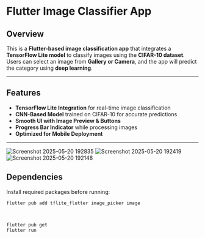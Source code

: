 # Flutter Image Classifier App

## Overview
This is a **Flutter-based image classification app** that integrates a **TensorFlow Lite model** to classify images using the **CIFAR-10 dataset**. Users can select an image from **Gallery or Camera**, and the app will predict the category using **deep learning**.

---

##  Features
- **TensorFlow Lite Integration** for real-time image classification
- **CNN-Based Model** trained on CIFAR-10 for accurate predictions
- **Smooth UI with Image Preview & Buttons**
- **Progress Bar Indicator** while processing images
- **Optimized for Mobile Deployment**

---
![Screenshot 2025-05-20 192835](https://github.com/user-attachments/assets/e035c82a-d6ca-44cf-9260-a2aa0c5c3d3e)
![Screenshot 2025-05-20 192419](https://github.com/user-attachments/assets/a1e71dd3-4eac-402d-bcab-6bee3ab7ceaa)
![Screenshot 2025-05-20 192148](https://github.com/user-attachments/assets/18b24754-7a6c-4265-a67a-517011f55df7)




## Dependencies
Install required packages before running:
```bash
flutter pub add tflite_flutter image_picker image



flutter pub get
flutter run


